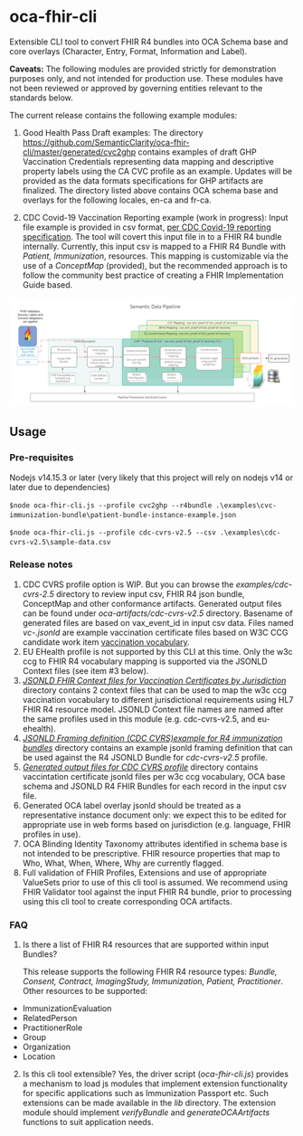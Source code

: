 # oca-fhir-cli
Extensible CLI tool to convert FHIR R4 bundles into OCA Schema base and core overlays (Character, Entry, Format, Information and Label). 

**Caveats:** The following modules are provided strictly for demonstration purposes only, and not intended for production use. These modules have not been reviewed or approved by governing entities relevant to the standards below.

The current release contains the following example modules:
1. Good Health Pass Draft examples: The directory https://github.com/SemanticClarity/oca-fhir-cli/master/generated/cvc2ghp contains examples of draft GHP Vaccination Credentials representing data mapping and descriptive property labels using the CA CVC profile as an example.  Updates will be provided as the data formats specifications for GHP artifacts are finalized. The directory listed above contains OCA schema base and overlays for the following locales, en-ca and fr-ca.

2. CDC Covid-19 Vaccination Reporting example (work in progress): Input file example is provided in csv format, [per CDC Covid-19 reporting specification](https://www.cdc.gov/vaccines/covid-19/reporting/requirements/index.html). The tool will covert this input file in to a FHIR R4 bundle internally. Currently, this input csv is mapped to a FHIR R4 Bundle with *Patient, Immunization*, resources. This mapping is customizable via the use of a *ConceptMap* (provided), but the recommended approach is to follow the community best practice of creating a FHIR Implementation Guide based.


![oca-fhir-cli usage scenario](doc/images/SemanticDataPipeline-FHIR.png)

## Usage

### Pre-requisites
Nodejs v14.15.3 or later (very likely that this project will rely on nodejs v14 or later due to dependencies)

`$node oca-fhir-cli.js --profile cvc2ghp --r4bundle .\examples\cvc-immunization-bundle\patient-bundle-instance-example.json`

`$node oca-fhir-cli.js --profile cdc-cvrs-v2.5 --csv .\examples\cdc-cvrs-v2.5\sample-data.csv`



### Release notes
1. CDC CVRS profile option is WIP. But you can browse the *examples/cdc-cvrs-2.5* directory to review input csv, FHIR R4 json bundle, ConceptMap and other conformance artifacts. Generated output files can be found under *oca-artifacts/cdc-cvrs-v2.5* directory. Basename of generated files are based on vax_event_id in input csv data. Files named *vc-.jsonld* are example vaccination certificate files based on W3C CCG candidate work item [vaccination vocabulary](https://w3c-ccg.github.io/vaccination-vocab/).
2. EU EHealth profile is not supported by this CLI at this time. Only the w3c ccg to FHIR R4 vocabulary mapping is supported via the JSONLD Context files (see item #3 below).
3. *[JSONLD FHIR Context files for Vaccination Certificates by Jurisdiction](data/r4/jsonld-context-files)* directory contains 2 context files that can be used to map the w3c ccg vaccination vocabulary to different jurisdictional requirements using HL7 FHIR R4 resource model. JSONLD Context file names are named after the same profiles used in this module (e.g. cdc-cvrs-v2.5, and eu-ehealth).
4. *[JSONLD Framing definition (CDC CVRS)example for R4 immunization bundles](data/jsonld-frames)* directory contains an example jsonld framing definition that can be used against the R4 JSONLD Bundle for *cdc-cvrs-v2.5* profile.
5. *[Generated output files for CDC CVRS profile](generated/cdc-cvrs-v2.5)* directory contains vaccintation certificate jsonld files per w3c ccg vocabulary, OCA base schema and JSONLD R4 FHIR Bundles for each record in the input csv file.
6. Generated OCA label overlay jsonld should be treated as a representative instance document only: we expect this to be edited for appropriate use in web forms based on jurisdiction (e.g. language, FHIR profiles in use).
7. OCA Blinding Identity Taxonomy attributes identified in schema base is not intended to be prescriptive. FHIR resource properties that map to Who, What, When, Where, Why are currently flagged.
8. Full validation of FHIR Profiles, Extensions and use of appropriate ValueSets prior to use of this cli tool is assumed. We recommend using FHIR Validator tool against the input FHIR R4 bundle, prior to processing using this cli tool to create corresponding OCA artifacts.


### FAQ
1. Is there a list of FHIR R4 resources that are supported within input Bundles?

   This release supports the following FHIR R4 resource types: *Bundle, Consent, Contract, ImagingStudy, Immunization, Patient, Practitioner*.
   Other resources to be supported: 
- ImmunizationEvaluation
- RelatedPerson
- PractitionerRole
- Group
- Organization
- Location

2. Is this cli tool extensible?
 Yes, the driver script (*oca-fhir-cli.js*) provides a mechanism to load js modules that implement extension functionality for specific applications such as Immunization Passport etc. Such extensions can be made available in the *lib* directory. The extension module should implement *verifyBundle* and *generateOCAArtifacts* functions to suit application needs.
